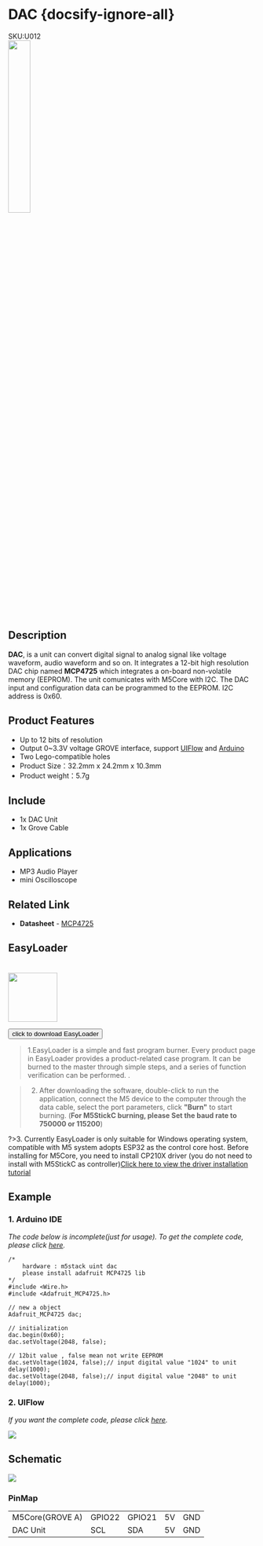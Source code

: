 # DAC {docsify-ignore-all}

<div class="badge badge-pill badge-primary product_sku_tag">SKU:U012</div>

<img src="assets/img/product_pics/unit/M5GO_Unit_dac.png" width="30%" height="30%">


## Description

**DAC**, is a unit can convert digital signal to analog signal like voltage waveform, audio waveform and so on. It integrates a 12-bit high resolution DAC chip named **MCP4725** which integrates a on-board non-volatile memory (EEPROM). The unit comunicates with M5Core with I2C. The DAC input and configuration data can be programmed to the EEPROM. I2C address is 0x60.

## Product Features

-  Up to 12 bits of resolution
-  Output 0~3.3V voltage
  GROVE interface, support [UIFlow](http://flow.m5stack.com) and [Arduino](http://www.arduino.cc)
-  Two Lego-compatible holes
-  Product Size：32.2mm x 24.2mm x 10.3mm
-  Product weight：5.7g

## Include

- 1x DAC Unit
- 1x Grove Cable

## Applications

-  MP3 Audio Player
-  mini Oscilloscope

## Related Link

-  **Datasheet** - [MCP4725](https://m5stack.oss-cn-shenzhen.aliyuncs.com/resource/docs/datasheet/unit/MCP4725_en.pdf)


## EasyLoader

<img src="https://m5stack.oss-cn-shenzhen.aliyuncs.com/image/EasyLoader_logo.png" width="100px" style="margin-top:20px">

<a href="https://m5stack.oss-cn-shenzhen.aliyuncs.com/EasyLoader/Unit/EasyLoader_DAC.exe"><button type="button" class="btn btn-primary">click to download EasyLoader</button></a>

>1.EasyLoader is a simple and fast program burner. Every product page in EasyLoader provides a product-related case program. It can be burned to the master through simple steps, and a series of function verification can be performed. .

>2. After downloading the software, double-click to run the application, connect the M5 device to the computer through the data cable, select the port parameters, click **"Burn"** to start burning. (**For M5StickC burning, please Set the baud rate to 750000 or 115200**)

?>3. Currently EasyLoader is only suitable for Windows operating system, compatible with M5 system adopts ESP32 as the control core host. Before installing for M5Core, you need to install CP210X driver (you do not need to install with M5StickC as controller)[Click here to view the driver installation tutorial](en/related_documents/M5Burner#install-usb-driver)

## Example

### 1. Arduino IDE

*The code below is incomplete(just for usage). To get the complete code, please click [here](https://github.com/m5stack/M5-ProductExampleCodes/tree/master/Unit/DAC/Arduino).*

```arduino
/*
    hardware : m5stack uint dac
    please install adafruit MCP4725 lib
*/
#include <Wire.h>
#include <Adafruit_MCP4725.h>

// new a object
Adafruit_MCP4725 dac;

// initialization
dac.begin(0x60);
dac.setVoltage(2048, false);

// 12bit value , false mean not write EEPROM
dac.setVoltage(1024, false);// input digital value "1024" to unit
delay(1000);
dac.setVoltage(2048, false);// input digital value "2048" to unit
delay(1000);
```

### 2. UIFlow

*If you want the complete code, please click [here](https://github.com/m5stack/M5-ProductExampleCodes/tree/master/Unit/DAC/UIFlow).*

<img src="assets/img/product_pics/unit/dac.png">

## Schematic

<img src="assets/img/product_pics/unit/dac_sch.JPG">

### PinMap

<table>
 <tr><td>M5Core(GROVE A)</td><td>GPIO22</td><td>GPIO21</td><td>5V</td><td>GND</td></tr>
 <tr><td>DAC Unit</td><td>SCL</td><td>SDA</td><td>5V</td><td>GND</td></tr>
</table>

<script>

   var purchase_link = 'https://m5stack.com/collections/m5-unit/products/dac-unit';

   anchor_search(purchase_link);
   scrollFunc();

</script>